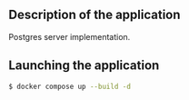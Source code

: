 ## Description of the application

Postgres server implementation.

## Launching the application

```bash
$ docker compose up --build -d
```